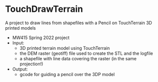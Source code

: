 # TouchDrawTerrain
A project to draw lines from shapefiles with a Pencil on TouchTerrain 3D printed models

- MW415 Spring 2022 project
- Input:
    - 3D printed terrain model using TouchTerrain
    - the DEM raster (geotiff) file used to create the STL and the logfile
    - a shapefile with line data covering the raster (in the same projection!)
- Output:
    - gcode for guiding a pencil over the 3DP model







